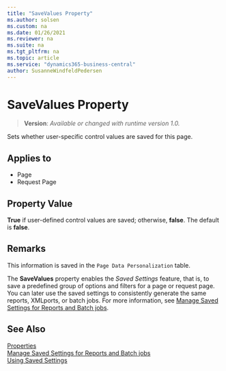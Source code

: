 ```yaml
---
title: "SaveValues Property"
ms.author: solsen
ms.custom: na
ms.date: 01/26/2021
ms.reviewer: na
ms.suite: na
ms.tgt_pltfrm: na
ms.topic: article
ms.service: "dynamics365-business-central"
author: SusanneWindfeldPedersen
---
```

[//]: # (START>DO_NOT_EDIT)
[//]: # (IMPORTANT:Do not edit any of the content between here and the END>DO_NOT_EDIT.)
[//]: # (Any modifications should be made in the .xml files in the ModernDev repo.)
# SaveValues Property
> **Version**: _Available or changed with runtime version 1.0._

Sets whether user-specific control values are saved for this page.

## Applies to
-   Page
-   Request Page

[//]: # (IMPORTANT: END>DO_NOT_EDIT)


## Property Value  

**True** if user-defined control values are saved; otherwise, **false**. The default is **false**.  
  
## Remarks  

This information is saved in the `Page Data Personalization` table.  

The **SaveValues** property enables the *Saved Settings* feature, that is, to save a predefined group of options and filters for a page or request page. You can later use the saved settings to consistently generate the same reports, XMLports, or batch jobs. For more information, see [Manage Saved Settings for Reports and Batch jobs](https://docs.microsoft.com/dynamics365/business-central/reports-saving-reusing-settings).
  
## See Also

[Properties](devenv-properties.md)  
[Manage Saved Settings for Reports and Batch jobs](/business-central/reports-saving-reusing-settings)  
[Using Saved Settings](/business-central/ui-work-report#SavedSettings)